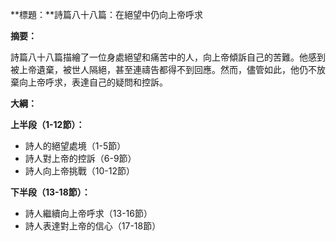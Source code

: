 **標題：**詩篇八十八篇：在絕望中仍向上帝呼求

**摘要：**

詩篇八十八篇描繪了一位身處絕望和痛苦中的人，向上帝傾訴自己的苦難。他感到被上帝遺棄，被世人隔絕，甚至連禱告都得不到回應。然而，儘管如此，他仍不放棄向上帝呼求，表達自己的疑問和控訴。

**大綱：**

**上半段（1-12節）：**

* 詩人的絕望處境（1-5節）
* 詩人對上帝的控訴（6-9節）
* 詩人向上帝挑戰（10-12節）

**下半段（13-18節）：**

* 詩人繼續向上帝呼求（13-16節）
* 詩人表達對上帝的信心（17-18節）